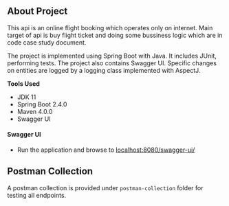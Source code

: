

## About Project
This api is an online flight booking which operates only on internet.
Main target of api is buy flight ticket and doing some bussiness logic which are in
code case study document.

The project is implemented using Spring Boot with Java. It includes JUnit, performing tests.
The project also contains Swagger UI.
Specific changes on entities are logged by a logging class implemented with AspectJ.

**Tools Used**
* JDK 11
* Spring Boot 2.4.0
* Maven 4.0.0
* Swagger UI


#### Swagger UI
* Run the application and browse to [localhost:8080/swagger-ui/](localhost:8080/swagger-ui/)

## Postman Collection

A postman collection is provided under `postman-collection` folder for testing all endpoints.



